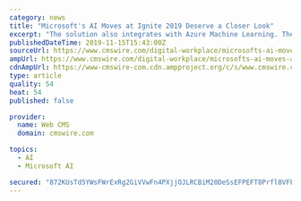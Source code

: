 ```yaml
---
category: news
title: "Microsoft's AI Moves at Ignite 2019 Deserve a Closer Look"
excerpt: "The solution also integrates with Azure Machine Learning. The performance and trust in AI depends entirely on the quality of the data tools and practices that companies feed into it. The new service is an important move that should become a crucial focal ..."
publishedDateTime: 2019-11-15T15:43:00Z
sourceUrl: https://www.cmswire.com/digital-workplace/microsofts-ai-moves-at-ignite-2019-deserve-a-closer-look/
ampUrl: https://www.cmswire.com/digital-workplace/microsofts-ai-moves-at-ignite-2019-deserve-a-closer-look/amp/
cdnAmpUrl: https://www-cmswire-com.cdn.ampproject.org/c/s/www.cmswire.com/digital-workplace/microsofts-ai-moves-at-ignite-2019-deserve-a-closer-look/amp/
type: article
quality: 54
heat: 54
published: false

provider:
  name: Web CMS
  domain: cmswire.com

topics:
  - AI
  - Microsoft AI

secured: "872KUsTd5YWsFWrExRg2GiVVwFn4PXjjOJLRCBiM20DeSsEFPEFT8Prfl8VFF3TQL0UkMC/znQk0J2QlNcHMFILPu50SQoYhduIfVmJW3Pd22XqSHFh9cml7V15cHmbQyWw7s9xTgEvR/NHf8RK8ZeEOgULQ3rr3u5OD3Jisk4/TPfrGS0CmMqntWvz83kYdUdY5tURKdoV6uOXaunMGSsXvL7mLgB7CzS7tEWUzI5QhNtnMwBDEMNbYKJIhOntX7m/9DOnjZ7E/xkC5TSBgaA==;y+n82XKk8tnlmfYm5bralg=="
---
```


